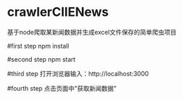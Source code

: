 # crawlerCIIENews
基于node爬取某新闻数据并生成excel文件保存的简单爬虫项目

#first step
npm install

#second step
npm start

#third step
打开浏览器输入：http://localhost:3000

#fourth step
点击页面中"获取新闻数据"
